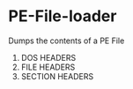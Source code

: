# PE-File-loader
Dumps the contents of a PE File

1. DOS HEADERS
2. FILE HEADERS
3. SECTION HEADERS
